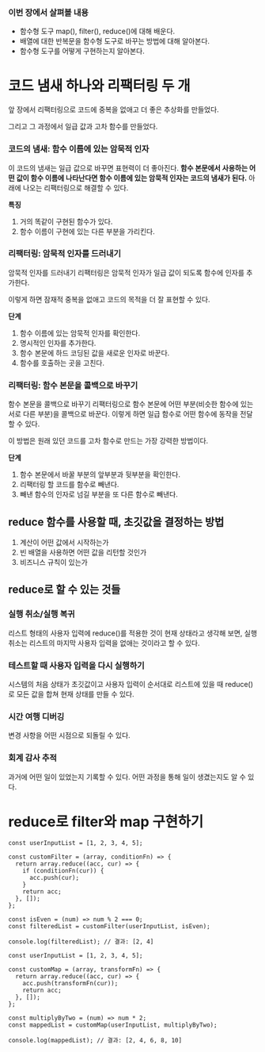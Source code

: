 ### 이번 장에서 살펴볼 내용

- 함수형 도구 map(), filter(), reduce()에 대해 배운다.
- 배열에 대한 반복문을 함수형 도구로 바꾸는 방법에 대해 알아본다.
- 함수형 도구를 어떻게 구현하는지 알아본다.

# 코드 냄새 하나와 리팩터링 두 개

앞 장에서 리팩터링으로 코드에 중복을 없애고 더 좋은 추상화를 만들었다.

그리고 그 과정에서 일급 값과 고차 함수를 만들었다.

### 코드의 냄새: 함수 이름에 있는 암묵적 인자

이 코드의 냄새는 일급 값으로 바꾸면 표현력이 더 좋아진다. **함수 본문에서 사용하는 어떤 값이 함수 이름에 나타난다면 함수 이름에 있는 암묵적 인자는 코드의 냄새가 된다.** 아래에 나오는 리팩터링으로 해결할 수 있다.

**특징**

1. 거의 똑같이 구현된 함수가 있다.
2. 함수 이름이 구현에 있는 다른 부분을 가리킨다.

### 리팩터링: 암묵적 인자를 드러내기

암묵적 인자를 드러내기 리팩터링은 암묵적 인자가 일급 값이 되도록 함수에 인자를 추가한다.

이렇게 하면 잠재적 중복을 없애고 코드의 목적을 더 잘 표현할 수 있다.

**단계**

1. 함수 이름에 있는 암묵적 인자를 확인한다.
2. 명시적인 인자를 추가한다.
3. 함수 본문에 하드 코딩된 값을 새로운 인자로 바꾼다.
4. 함수를 호출하는 곳을 고친다.

### 리팩터링: 함수 본문을 콜백으로 바꾸기

함수 본문을 콜백으로 바꾸기 리팩터링으로 함수 본문에 어떤 부분(비슷한 함수에 있는 서로 다른 부분)을 콜백으로 바꾼다. 이렇게 하면 일급 함수로 어떤 함수에 동작을 전달할 수 있다.

이 방법은 원래 있던 코드를 고차 함수로 만드는 가장 강력한 방법이다.

**단계**

1. 함수 본문에서 바꿀 부분의 앞부분과 뒷부분을 확인한다.
2. 리팩터링 할 코드를 함수로 빼낸다.
3. 빼낸 함수의 인자로 넘길 부분을 또 다른 함수로 빼낸다.

## reduce 함수를 사용할 때, 초깃값을 결정하는 방법

1. 계산이 어떤 값에서 시작하는가
2. 빈 배열을 사용하면 어떤 값을 리턴할 것인가
3. 비즈니스 규칙이 있는가

## reduce로 할 수 있는 것들

### 실행 취소/실행 복귀

리스트 형태의 사용자 입력에 reduce()를 적용한 것이 현재 상태라고 생각해 보면, 실행 취소는 리스트의 마지막 사용자 입력을 없애는 것이라고 할 수 있다.

### 테스트할 때 사용자 입력을 다시 실행하기

시스템의 처음 상태가 초깃값이고 사용자 입력이 순서대로 리스트에 있을 때 reduce()로 모든 값을 합쳐 현재 상태를 만들 수 있다.

### 시간 여행 디버깅

변경 사항을 어떤 시점으로 되돌릴 수 있다.

### 회계 감사 추적

과거에 어떤 일이 있었는지 기록할 수 있다. 어떤 과정을 통해 일이 생겼는지도 알 수 있다.

# reduce로 filter와 map 구현하기

```tsx
const userInputList = [1, 2, 3, 4, 5];

const customFilter = (array, conditionFn) => {
  return array.reduce((acc, cur) => {
    if (conditionFn(cur)) {
      acc.push(cur);
    }
    return acc;
  }, []);
};

const isEven = (num) => num % 2 === 0;
const filteredList = customFilter(userInputList, isEven);

console.log(filteredList); // 결과: [2, 4]
```

```tsx
const userInputList = [1, 2, 3, 4, 5];

const customMap = (array, transformFn) => {
  return array.reduce((acc, cur) => {
    acc.push(transformFn(cur));
    return acc;
  }, []);
};

const multiplyByTwo = (num) => num * 2;
const mappedList = customMap(userInputList, multiplyByTwo);

console.log(mappedList); // 결과: [2, 4, 6, 8, 10]
```
